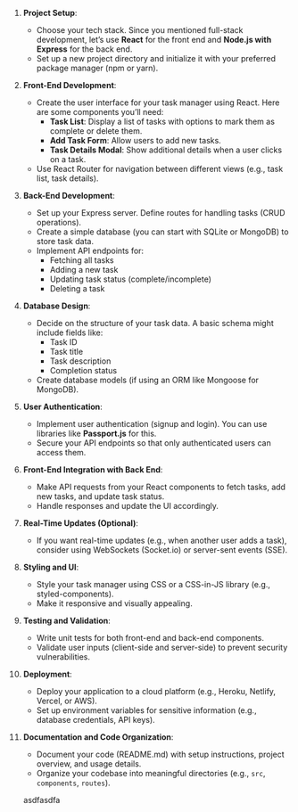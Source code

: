 1. **Project Setup**:
    - Choose your tech stack. Since you mentioned full-stack development, let’s use **React** for the front end and **Node.js with Express** for the back end.
    - Set up a new project directory and initialize it with your preferred package manager (npm or yarn).
2. **Front-End Development**:
    - Create the user interface for your task manager using React. Here are some components you’ll need:
        - **Task List**: Display a list of tasks with options to mark them as complete or delete them.
        - **Add Task Form**: Allow users to add new tasks.
        - **Task Details Modal**: Show additional details when a user clicks on a task.
    - Use React Router for navigation between different views (e.g., task list, task details).
3. **Back-End Development**:
    - Set up your Express server. Define routes for handling tasks (CRUD operations).
    - Create a simple database (you can start with SQLite or MongoDB) to store task data.
    - Implement API endpoints for:
        - Fetching all tasks
        - Adding a new task
        - Updating task status (complete/incomplete)
        - Deleting a task
4. **Database Design**:
    - Decide on the structure of your task data. A basic schema might include fields like:
        - Task ID
        - Task title
        - Task description
        - Completion status
    - Create database models (if using an ORM like Mongoose for MongoDB).
5. **User Authentication**:
    - Implement user authentication (signup and login). You can use libraries like **Passport.js** for this.
    - Secure your API endpoints so that only authenticated users can access them.
6. **Front-End Integration with Back End**:
    - Make API requests from your React components to fetch tasks, add new tasks, and update task status.
    - Handle responses and update the UI accordingly.
7. **Real-Time Updates (Optional)**:
    - If you want real-time updates (e.g., when another user adds a task), consider using WebSockets (Socket.io) or server-sent events (SSE).
8. **Styling and UI**:
    - Style your task manager using CSS or a CSS-in-JS library (e.g., styled-components).
    - Make it responsive and visually appealing.
9. **Testing and Validation**:
    - Write unit tests for both front-end and back-end components.
    - Validate user inputs (client-side and server-side) to prevent security vulnerabilities.
10. **Deployment**:
    - Deploy your application to a cloud platform (e.g., Heroku, Netlify, Vercel, or AWS).
    - Set up environment variables for sensitive information (e.g., database credentials, API keys).
11. **Documentation and Code Organization**:
    - Document your code (README.md) with setup instructions, project overview, and usage details.
    - Organize your codebase into meaningful directories (e.g., `src`, `components`, `routes`).

    asdfasdfa